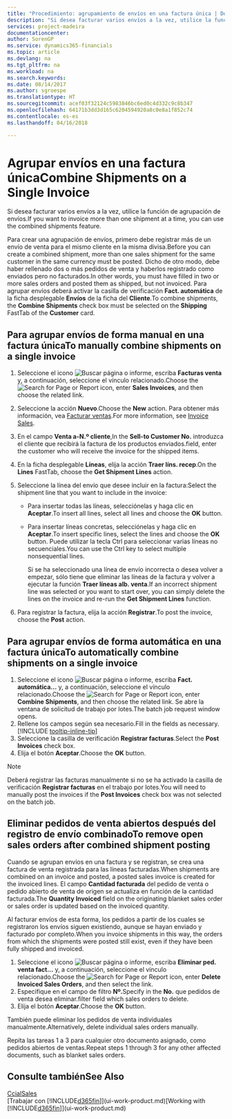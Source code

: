 ```yaml
---
title: "Procedimiento: agrupamiento de envíos en una factura única | Documentos de Microsoft"
description: "Si desea facturar varios envíos a la vez, utilice la función de agrupación de envíos."
services: project-madeira
documentationcenter: 
author: SorenGP
ms.service: dynamics365-financials
ms.topic: article
ms.devlang: na
ms.tgt_pltfrm: na
ms.workload: na
ms.search.keywords: 
ms.date: 08/14/2017
ms.author: sgroespe
ms.translationtype: HT
ms.sourcegitcommit: acef03f32124c5983846bc6ed0c4d332c9c8b347
ms.openlocfilehash: 64171b3dd3d165c6204594920a8c0e8a1f852c74
ms.contentlocale: es-es
ms.lasthandoff: 04/16/2018

---
```

# <a name="combine-shipments-on-a-single-invoice"></a><span data-ttu-id="aaf5f-103">Agrupar envíos en una factura única</span><span class="sxs-lookup"><span data-stu-id="aaf5f-103">Combine Shipments on a Single Invoice</span></span>
<span data-ttu-id="aaf5f-104">Si desea facturar varios envíos a la vez, utilice la función de agrupación de envíos.</span><span class="sxs-lookup"><span data-stu-id="aaf5f-104">If you want to invoice more than one shipment at a time, you can use the combined shipments feature.</span></span>  

 <span data-ttu-id="aaf5f-105">Para crear una agrupación de envíos, primero debe registrar más de un envío de venta para el mismo cliente en la misma divisa.</span><span class="sxs-lookup"><span data-stu-id="aaf5f-105">Before you can create a combined shipment, more than one sales shipment for the same customer in the same currency must be posted.</span></span> <span data-ttu-id="aaf5f-106">Dicho de otro modo, debe haber rellenado dos o más pedidos de venta y haberlos registrado como enviados pero no facturados.</span><span class="sxs-lookup"><span data-stu-id="aaf5f-106">In other words, you must have filled in two or more sales orders and posted them as shipped, but not invoiced.</span></span> <span data-ttu-id="aaf5f-107">Para agrupar envíos deberá activar la casilla de verificación **Fact. automática** de la ficha desplegable **Envíos** de la ficha del **Cliente**.</span><span class="sxs-lookup"><span data-stu-id="aaf5f-107">To combine shipments, the **Combine Shipments** check box must be selected on the **Shipping** FastTab of the **Customer** card.</span></span>  

## <a name="to-manually-combine-shipments-on-a-single-invoice"></a><span data-ttu-id="aaf5f-108">Para agrupar envíos de forma manual en una factura única</span><span class="sxs-lookup"><span data-stu-id="aaf5f-108">To manually combine shipments on a single invoice</span></span>  
1. <span data-ttu-id="aaf5f-109">Seleccione el icono ![Buscar página o informe](media/ui-search/search_small.png "icono Buscar página o informe"), escriba **Facturas venta** y, a continuación, seleccione el vínculo relacionado.</span><span class="sxs-lookup"><span data-stu-id="aaf5f-109">Choose the ![Search for Page or Report](media/ui-search/search_small.png "Search for Page or Report icon") icon, enter **Sales Invoices**, and then choose the related link.</span></span>  
2. <span data-ttu-id="aaf5f-110">Seleccione la acción **Nuevo**.</span><span class="sxs-lookup"><span data-stu-id="aaf5f-110">Choose the **New** action.</span></span> <span data-ttu-id="aaf5f-111">Para obtener más información, vea [Facturar ventas](sales-how-invoice-sales.md).</span><span class="sxs-lookup"><span data-stu-id="aaf5f-111">For more information, see [Invoice Sales](sales-how-invoice-sales.md).</span></span>
3. <span data-ttu-id="aaf5f-112">En el campo **Venta a-N.º cliente**,</span><span class="sxs-lookup"><span data-stu-id="aaf5f-112">In the **Sell-to Customer No.**</span></span> <span data-ttu-id="aaf5f-113">introduzca el cliente que recibirá la factura de los productos enviados.</span><span class="sxs-lookup"><span data-stu-id="aaf5f-113">field, enter the customer who will receive the invoice for the shipped items.</span></span>  
4. <span data-ttu-id="aaf5f-114">En la ficha desplegable **Líneas**, elija la acción **Traer líns. recep**.</span><span class="sxs-lookup"><span data-stu-id="aaf5f-114">On the **Lines** FastTab, choose the **Get Shipment Lines** action.</span></span>  
5. <span data-ttu-id="aaf5f-115">Seleccione la línea del envío que desee incluir en la factura:</span><span class="sxs-lookup"><span data-stu-id="aaf5f-115">Select the shipment line that you want to include in the invoice:</span></span>  

   - <span data-ttu-id="aaf5f-116">Para insertar todas las líneas, selecciónelas y haga clic en **Aceptar**.</span><span class="sxs-lookup"><span data-stu-id="aaf5f-116">To insert all lines, select all lines and choose the **OK** button.</span></span>  
   - <span data-ttu-id="aaf5f-117">Para insertar líneas concretas, selecciónelas y haga clic en **Aceptar**.</span><span class="sxs-lookup"><span data-stu-id="aaf5f-117">To insert specific lines, select the lines and choose the **OK** button.</span></span> <span data-ttu-id="aaf5f-118">Puede utilizar la tecla Ctrl para seleccionar varias líneas no secuenciales.</span><span class="sxs-lookup"><span data-stu-id="aaf5f-118">You can use the Ctrl key to select multiple nonsequential lines.</span></span>  

     <span data-ttu-id="aaf5f-119">Si se ha seleccionado una línea de envío incorrecta o desea volver a empezar, sólo tiene que eliminar las líneas de la factura y volver a ejecutar la función **Traer líneas alb. venta**.</span><span class="sxs-lookup"><span data-stu-id="aaf5f-119">If an incorrect shipment line was selected or you want to start over, you can simply delete the lines on the invoice and re-run the **Get Shipment Lines** function.</span></span>  
6. <span data-ttu-id="aaf5f-120">Para registrar la factura, elija la acción **Registrar**.</span><span class="sxs-lookup"><span data-stu-id="aaf5f-120">To post the invoice, choose the **Post** action.</span></span>  

## <a name="to-automatically-combine-shipments-on-a-single-invoice"></a><span data-ttu-id="aaf5f-121">Para agrupar envíos de forma automática en una factura única</span><span class="sxs-lookup"><span data-stu-id="aaf5f-121">To automatically combine shipments on a single invoice</span></span>  
1. <span data-ttu-id="aaf5f-122">Seleccione el icono ![Buscar página o informe](media/ui-search/search_small.png "icono Buscar página o informe"), escriba **Fact. automática...** y, a continuación, seleccione el vínculo relacionado.</span><span class="sxs-lookup"><span data-stu-id="aaf5f-122">Choose the ![Search for Page or Report](media/ui-search/search_small.png "Search for Page or Report icon") icon, enter **Combine Shipments**, and then choose the related link.</span></span> <span data-ttu-id="aaf5f-123">Se abre la ventana de solicitud de trabajo por lotes.</span><span class="sxs-lookup"><span data-stu-id="aaf5f-123">The batch job request window opens.</span></span>  
2. <span data-ttu-id="aaf5f-124">Rellene los campos según sea necesario.</span><span class="sxs-lookup"><span data-stu-id="aaf5f-124">Fill in the fields as necessary.</span></span> [!INCLUDE [tooltip-inline-tip](includes/tooltip-inline-tip_md.md)]
3. <span data-ttu-id="aaf5f-125">Seleccione la casilla de verificación **Registrar facturas**.</span><span class="sxs-lookup"><span data-stu-id="aaf5f-125">Select the **Post Invoices** check box.</span></span>  
4. <span data-ttu-id="aaf5f-126">Elija el botón **Aceptar**.</span><span class="sxs-lookup"><span data-stu-id="aaf5f-126">Choose the **OK** button.</span></span>  

> [!NOTE]  
>  <span data-ttu-id="aaf5f-127">Deberá registrar las facturas manualmente si no se ha activado la casilla de verificación **Registrar facturas** en el trabajo por lotes.</span><span class="sxs-lookup"><span data-stu-id="aaf5f-127">You will need to manually post the invoices if the **Post Invoices** check box was not selected on the batch job.</span></span>  

## <a name="to-remove-open-sales-orders-after-combined-shipment-posting"></a><span data-ttu-id="aaf5f-128">Eliminar pedidos de venta abiertos después del registro de envío combinado</span><span class="sxs-lookup"><span data-stu-id="aaf5f-128">To remove open sales orders after combined shipment posting</span></span> 
<span data-ttu-id="aaf5f-129">Cuando se agrupan envíos en una factura y se registran, se crea una factura de venta registrada para las líneas facturadas.</span><span class="sxs-lookup"><span data-stu-id="aaf5f-129">When shipments are combined on an invoice and posted, a posted sales invoice is created for the invoiced lines.</span></span> <span data-ttu-id="aaf5f-130">El campo **Cantidad facturada** del pedido de venta o pedido abierto de venta de origen se actualiza en función de la cantidad facturada.</span><span class="sxs-lookup"><span data-stu-id="aaf5f-130">The **Quantity Invoiced** field on the originating blanket sales order or sales order is updated based on the invoiced quantity.</span></span>  

<span data-ttu-id="aaf5f-131">Al facturar envíos de esta forma, los pedidos a partir de los cuales se registraron los envíos siguen existiendo, aunque se hayan enviado y facturado por completo.</span><span class="sxs-lookup"><span data-stu-id="aaf5f-131">When you invoice shipments in this way, the orders from which the shipments were posted still exist, even if they have been fully shipped and invoiced.</span></span>   

1. <span data-ttu-id="aaf5f-132">Seleccione el icono ![Buscar página o informe](media/ui-search/search_small.png "icono Buscar página o informe"), escriba **Eliminar ped. venta fact...** y, a continuación, seleccione el vínculo relacionado.</span><span class="sxs-lookup"><span data-stu-id="aaf5f-132">Choose the ![Search for Page or Report](media/ui-search/search_small.png "Search for Page or Report icon") icon, enter **Delete Invoiced Sales Orders**, and then select the link.</span></span>  
2. <span data-ttu-id="aaf5f-133">Especifique en el campo de filtro **Nº.**</span><span class="sxs-lookup"><span data-stu-id="aaf5f-133">Specify in the **No.**</span></span> <span data-ttu-id="aaf5f-134">que pedidos de venta desea eliminar.</span><span class="sxs-lookup"><span data-stu-id="aaf5f-134">filter field which sales orders to delete.</span></span>  
3. <span data-ttu-id="aaf5f-135">Elija el botón **Aceptar**.</span><span class="sxs-lookup"><span data-stu-id="aaf5f-135">Choose the **OK** button.</span></span>  

<span data-ttu-id="aaf5f-136">También puede eliminar los pedidos de venta individuales manualmente.</span><span class="sxs-lookup"><span data-stu-id="aaf5f-136">Alternatively, delete individual sales orders manually.</span></span>  

<span data-ttu-id="aaf5f-137">Repita las tareas 1 a 3 para cualquier otro documento asignado, como pedidos abiertos de ventas.</span><span class="sxs-lookup"><span data-stu-id="aaf5f-137">Repeat steps 1 through 3 for any other affected documents, such as blanket sales orders.</span></span>

## <a name="see-also"></a><span data-ttu-id="aaf5f-138">Consulte también</span><span class="sxs-lookup"><span data-stu-id="aaf5f-138">See Also</span></span>  
[<span data-ttu-id="aaf5f-139">Ccial</span><span class="sxs-lookup"><span data-stu-id="aaf5f-139">Sales</span></span>](sales-manage-sales.md)  
<span data-ttu-id="aaf5f-140">[Trabajar con [!INCLUDE[d365fin](includes/d365fin_md.md)]](ui-work-product.md)</span><span class="sxs-lookup"><span data-stu-id="aaf5f-140">[Working with [!INCLUDE[d365fin](includes/d365fin_md.md)]](ui-work-product.md)</span></span>

